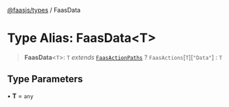 [@faasjs/types](../README.md) / FaasData

# Type Alias: FaasData\<T\>

> **FaasData**\<`T`\>: `T` *extends* [`FaasActionPaths`](FaasActionPaths.md) ? `FaasActions`\[`T`\]\[`"Data"`\] : `T`

## Type Parameters

• **T** = `any`
